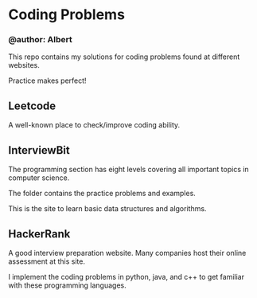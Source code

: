 # Coding Problems
### @author: Albert

This repo contains my solutions for coding problems found at different websites.

Practice makes perfect!

## Leetcode
A well-known place to check/improve coding ability.

## InterviewBit
The programming section has eight levels covering all important topics in computer science.

The folder contains the practice problems and examples.

This is the site to learn basic data structures and algorithms.

## HackerRank
A good interview preparation website. Many companies host their online assessment at this site.

I implement the coding problems in python, java, and c++ to get familiar with these programming languages.
